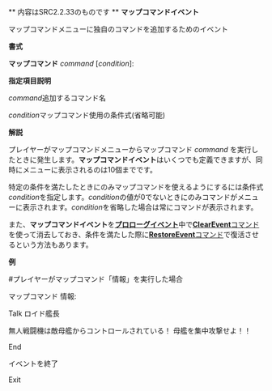 ** 内容はSRC2.2.33のものです **
**マップコマンドイベント**

マップコマンドメニューに独自のコマンドを追加するためのイベント

**書式**

**マップコマンド** *command*  [*condition*]:

**指定項目説明**

*command*追加するコマンド名

*condition*マップコマンド使用の条件式(省略可能)

**解説**

プレイヤーがマップコマンドメニューからマップコマンド *command* を実行したときに発生します。**マップコマンドイベント**はいくつでも定義できますが、同時にメニューに表示されるのは10個までです。

特定の条件を満たしたときにのみマップコマンドを使えるようにするには条件式 *condition*を指定します。*condition*の値が0でないときにのみコマンドがメニューに表示されます。*condition*を省略した場合は常にコマンドが表示されます。

また、**マップコマンドイベント**を[**プロローグイベント**](プロローグイベント.md)中で[**ClearEvent**コマンド](ClearEventコマンド.md)を使って消去しておき、条件を満たした際に[**RestoreEvent**コマンド](RestoreEventコマンド.md)で復活させるという方法もあります。

**例**

#プレイヤーがマップコマンド「情報」を実行した場合

マップコマンド 情報:

Talk ロイド艦長

無人戦闘機は敵母艦からコントロールされている！ 母艦を集中攻撃せよ！！

End

イベントを終了

Exit
